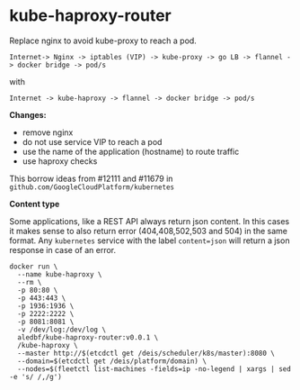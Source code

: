 # kube-haproxy-router

Replace nginx to avoid kube-proxy to reach a pod.

`Internet-> Nginx -> iptables (VIP) -> kube-proxy -> go LB -> flannel -> docker bridge -> pod/s`

with

`Internet -> kube-haproxy -> flannel -> docker bridge -> pod/s`

**Changes:**
  - remove nginx
  - do not use service VIP to reach a pod
  - use the name of the application (hostname) to route traffic
  - use haproxy checks

This borrow ideas from #12111 and #11679 in `github.com/GoogleCloudPlatform/kubernetes`

**Content type**

Some applications, like a REST API always return json content. In this cases it makes sense to also return error (404,408,502,503 and 504) in the same format.
Any `kubernetes` service with the label `content=json` will return a json response in case of an error.

```
docker run \
  --name kube-haproxy \
  --rm \
  -p 80:80 \
  -p 443:443 \
  -p 1936:1936 \
  -p 2222:2222 \
  -p 8081:8081 \
  -v /dev/log:/dev/log \
  aledbf/kube-haproxy-router:v0.0.1 \
  /kube-haproxy \
  --master http://$(etcdctl get /deis/scheduler/k8s/master):8080 \
  --domain=$(etcdctl get /deis/platform/domain) \
  --nodes=$(fleetctl list-machines -fields=ip -no-legend | xargs | sed -e 's/ /,/g')
```

